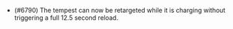 - (#6790) The tempest can now be retargeted while it is charging without triggering a full 12.5 second reload.
